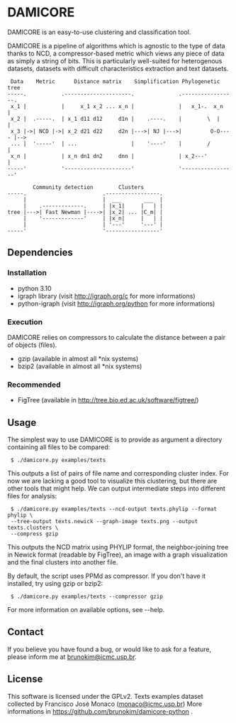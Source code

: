 # DAMICORE

  DAMICORE is an easy-to-use clustering and classification tool.

  DAMICORE is a pipeline of algorithms which is agnostic to the type of data
thanks to NCD, a compressor-based metric which views any piece of data as
simply a string of bits. This is particularly well-suited for heterogenous
datasets, datasets with difficult characteristics extraction and text datasets.

     Data    Metric      Distance matrix    Simplification Phylogenetic tree
    -----.           .---------------------.              .-----------------.
     x_1 |           |     x_1 x_2 ... x_n |              |   x_1-.  x_n    |
     x_2 |  .-----.  | x_1 d11 d12     d1n |    .----.    |        \  |     |
     x_3 |->| NCD |->| x_2 d21 d22     d2n |--->| NJ |--->|         O-O---- |-->
     ... |  '-----'  | ...                 |    '----'    |        /        |
     x_n |           | x_n dn1 dn2     dnn |              | x_2---'         |
    -----'           '---------------------'              '-----------------'
   
            Community detection        Clusters
    -----.                        .-----------------.
         |                        |  ___       ___  |
         |    .-------------.     | |x_1|     |   | |
    tree |--->| Fast Newman |---->| |x_2| ... |C_m| |
         |    '-------------'     | |x_n|     |   | |
         |                        | '---'     '---' |
    -----'                        '-----------------'


## Dependencies

### Installation
* python 3.10
* igraph library (visit http://igraph.org/c for more informations)
* python-igraph (visit http://igraph.org/python for more informations)

### Execution

  DAMICORE relies on compressors to calculate the distance between a pair of
objects (files).

* gzip (available in almost all \*nix systems)
* bzip2 (available in almost all \*nix systems)

### Recommended

* FigTree (available in http://tree.bio.ed.ac.uk/software/figtree/)

## Usage

The simplest way to use DAMICORE is to provide as argument a directory
containing all files to be compared:

     $ ./damicore.py examples/texts

This outputs a list of pairs of file name and corresponding cluster index.
For now we are lacking a good tool to visualize this clustering, but there are
other tools that might help. We can output intermediate steps into different
files for analysis:

     $ ./damicore.py examples/texts --ncd-output texts.phylip --format phylip \
     --tree-output texts.newick --graph-image texts.png --output texts.clusters \
     --compress gzip

This outputs the NCD matrix using PHYLIP format, the neighbor-joining tree in
Newick format (readable by FigTree), an image with a graph visualization and
the final clusters into another file.

By default, the script uses PPMd as compressor. If you don't have it installed,
try using gzip or bzip2:

     $ ./damicore.py examples/texts --compressor gzip

For more information on available options, see --help.

## Contact

If you believe you have found a bug, or would like to ask for a feature, please
inform me at brunokim@icmc.usp.br.

## License

This software is licensed under the GPLv2.
Texts examples dataset collected by Francisco José Monaco (monaco@icmc.usp.br)
More informations in https://github.com/brunokim/damicore-python .
